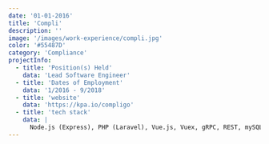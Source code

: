 ```yaml
---
date: '01-01-2016'
title: 'Compli'
description: ''
image: '/images/work-experience/compli.jpg'
color: '#55487D'
category: 'Compliance'
projectInfo:
  - title: 'Position(s) Held'
    data: 'Lead Software Engineer'
  - title: 'Dates of Employment'
    data: '1/2016 - 9/2018'
  - title: 'website'
    data: 'https://kpa.io/compligo'
  - title: 'tech stack'
    data: |
      Node.js (Express), PHP (Laravel), Vue.js, Vuex, gRPC, REST, mySQL, MongoDB, InfluxDB, Kubernetes, Docker, ConcourseCI, AWS (EC2, S3), mySQL, jQuery, Jest, Mocha, Chai, Sinon, Istanbul
---
```

